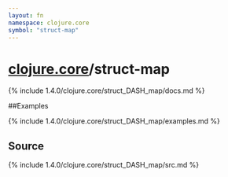 ```yaml
---
layout: fn
namespace: clojure.core
symbol: "struct-map"
---
```


# [clojure.core](../)/struct-map

{% include 1.4.0/clojure.core/struct_DASH_map/docs.md %}

##Examples

{% include 1.4.0/clojure.core/struct_DASH_map/examples.md %}
## Source
{% include 1.4.0/clojure.core/struct_DASH_map/src.md %}

